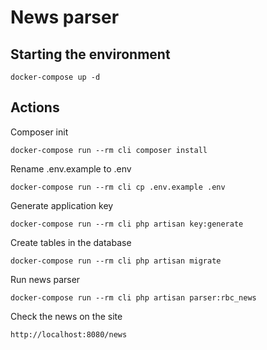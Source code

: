News parser
=====================================
Starting the environment
---
~~~
docker-compose up -d
~~~
Actions
---
Composer init
~~~
docker-compose run --rm cli composer install
~~~
Rename .env.example to .env
~~~
docker-compose run --rm cli cp .env.example .env
~~~
Generate application key
~~~
docker-compose run --rm cli php artisan key:generate
~~~
Create tables in the database
~~~
docker-compose run --rm cli php artisan migrate
~~~
Run news parser
~~~
docker-compose run --rm cli php artisan parser:rbc_news
~~~
Check the news on the site
~~~
http://localhost:8080/news
~~~
